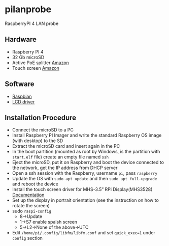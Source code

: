# pilanprobe
RaspberryPI 4 LAN probe

## Hardware
 * Raspberry PI 4
 * 32 Gb microSD
 * Active PoE splitter [Amazon](https://www.amazon.it/gp/product/B0822QCTND/ref=ppx_yo_dt_b_asin_title_o01_s01?ie=UTF8&psc=1)
 * Touch screen [Amazon](https://www.amazon.it/gp/product/B07WSVS1Q1/ref=ppx_yo_dt_b_asin_title_o02_s00?ie=UTF8&psc=1)

## Software 
 * [Raspbian](https://www.raspberrypi.org/software/)
 * [LCD driver](https://github.com/goodtft/LCD-show)

## Installation Procedure
 * Connect the microSD to a PC
 * Install Raspberry PI Imager and write the standard Raspberry OS image (with desktop) to the SD 
 * Extract the microSD card and insert again in the PC
 * In the boot partition (mounted as root by Windows, is the partition with `start.elf` file) create an empty file named `ssh`
 * Eject the microSD, put it on Raspberry and boot the device connected to the network, get the IP address from DHCP server
 * Open a ssh session with the Raspberry, username `pi`, pass `raspberry`
 * Update the OS with `sudo apt update` and then `sudo apt full-upgrade` and reboot the device
 * Install the touch screen driver for MHS-3.5” RPi Display(MHS3528) [Documentation](http://www.lcdwiki.com/MHS-3.5inch_RPi_Display) 
 * Set up the display in portrait orientation (see the instruction on how to rotate the screen)
 * sudo `raspi-config`
   * 8->Update
   * 1->S7 enable spalsh screen
   * 5->L2->None of the above->UTC
 * Edit `/home/pi/.config/libfm/libfm.conf` and set `quick_exec=1` under `config` section
